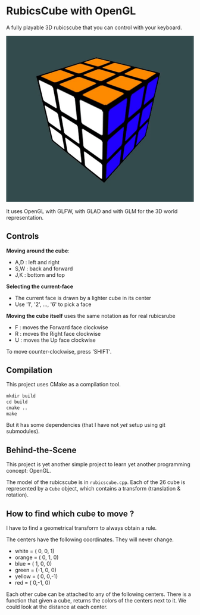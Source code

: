# RubicsCube with OpenGL

A fully playable 3D rubicscube that you can control with your keyboard. 
 
![](demo.gif)

It uses OpenGL with GLFW, with GLAD and with GLM for the 3D world representation.

## Controls

**Moving around the cube**: 
- A,D : left and right
- S,W : back and forward
- J,K : bottom and top

**Selecting the current-face**
- The current face is drawn by a lighter cube in its center
- Use '1', '2', ..., '6' to pick a face

**Moving the cube itself** uses the same notation as for real rubicsrube
- F : moves the Forward face clockwise
- R : moves the Right face clockwise
- U : moves the Up face clockwise

To move counter-clockwise, press 'SHIFT'.

## Compilation

This project uses CMake as a compilation tool. 

```console
mkdir build
cd build
cmake ..
make
```

But it has some dependencies (that I have not *yet* setup using git submodules).

## Behind-the-Scene

This project is yet another simple project to learn yet another programming concept: OpenGL.

The model of the rubicscube is in `rubicscube.cpp`. Each of the 26 cube is represented by a `Cube` object, which contains a transform (translation & rotation).

## How to find which cube to move ?

I have to find a geometrical transform to always obtain a rule.

The centers have the following coordinates. They will never change.

- white  = ( 0, 0, 1)
- orange = ( 0, 1, 0)
- blue   = ( 1, 0, 0)
- green  = (-1, 0, 0)
- yellow = ( 0, 0,-1)
- red    = ( 0,-1, 0)

Each other cube can be attached to any of the following centers. There is a function that given a cube, returns the colors of the centers next to it. We could look at the distance at each center.






